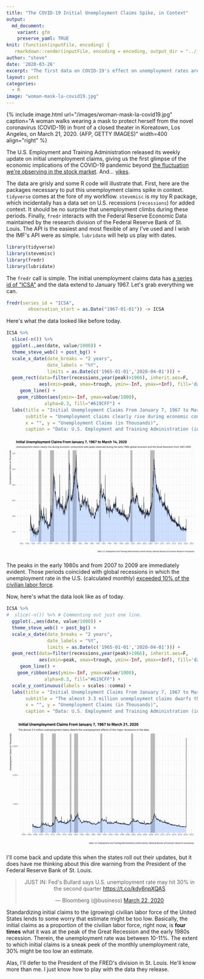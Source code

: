 ```yaml
---
title: "The COVID-19 Initial Unemployment Claims Spike, in Context"
output:
  md_document:
    variant: gfm
    preserve_yaml: TRUE
knit: (function(inputFile, encoding) {
   rmarkdown::render(inputFile, encoding = encoding, output_dir = "../_posts") })
author: "steve"
date: '2020-03-26'
excerpt: "The first data on COVID-19's effect on unemployment rates are out and... holy cow."
layout: post
categories:
  - R
image: "woman-mask-la-covid19.jpg"
---
```




{% include image.html url="/images/woman-mask-la-covid19.jpg" caption="A woman walks wearing a mask to protect herself from the novel coronavirus (COVID-19) in front of a closed theater in Koreatown, Los Angeles, on March 21, 2020. (AFP, GETTY IMAGES)" width=400 align="right" %}

The U.S. Employment and Training Administration released its weekly update on initial unemployment claims, giving us the first glimpse of the economic implications of the COVID-19 pandemic beyond [the fluctuation we're observing in the stock market](http://svmiller.com/blog/2020/03/dow-jones-no-good-very-bad-day/). And... [yikes](https://www.cnn.com/2020/03/26/economy/unemployment-benefits-coronavirus/index.html).

The data are grisly and some R code will illustrate that. First, here are the packages necessary to put this unemployment claims spike in context. `tidyverse` comes at the fore of my workflow. `stevemisc` is my toy R package, which incidentally has a data set on U.S. recessions (`recessions`) for added context. It should be no surprise that unemployment climbs during these periods. Finally, `fredr` interacts with the Federal Reserve Economic Data maintained by the research division of the Federal Reserve Bank of St. Louis. The API is the easiest and most flexible of any I've used and I wish the IMF's API were as simple. `lubridate` will help us play with dates.

```r
library(tidyverse)
library(stevemisc)
library(fredr)
library(lubridate)
```

The `fredr` call is simple. The initial unemployment claims data has [a series id of "ICSA"](https://fred.stlouisfed.org/series/ICSA) and the data extend to January 1967. Let's grab everything we can.

```r
fredr(series_id = "ICSA",
        observation_start = as.Date("1967-01-01")) -> ICSA
```

Here's what the data looked like before today.


```r
ICSA %>%
  slice(-n()) %>%
  ggplot(.,aes(date, value/1000)) +
  theme_steve_web() + post_bg() +
  scale_x_date(date_breaks = "2 years",
               date_labels = "%Y",
               limits = as.Date(c('1965-01-01','2020-04-01'))) +
  geom_rect(data=filter(recessions,year(peak)>1966), inherit.aes=F, 
            aes(xmin=peak, xmax=trough, ymin=-Inf, ymax=+Inf), fill='darkgray', alpha=0.8) +
     geom_line() +
    geom_ribbon(aes(ymin=-Inf, ymax=value/1000),
              alpha=0.3, fill="#619CFF") +
  labs(title = "Initial Unemployment Claims From January 7, 1967 to March 14, 2020",
       subtitle = "Unemployment claims clearly rise during economic contractions with peaks observed during the early 1980s global recession and the Great Recession from 2007-2009.",
       x = "", y = "Unemployment Claims (in Thousands)",
       caption = "Data: U.S. Employment and Training Administration (initial claims), National Bureau of Economic Research (recessions).") 
```

![plot of chunk initial-claims-data-1967-before-covid19](/images/initial-claims-data-1967-before-covid19-1.png)

The peaks in the early 1980s and from 2007 to 2009 are immediately evident. Those periods coincided with global recessions in which the unemployment rate in the U.S. (calculated monthly) [exceeded 10% of the civilian labor force](https://fred.stlouisfed.org/series/UNRATE). 

Now, here's what the data look like as of today.


```r
ICSA %>%
#  slice(-n()) %>% # Commenting out just one line.
  ggplot(.,aes(date, value/1000)) +
  theme_steve_web() + post_bg() +
  scale_x_date(date_breaks = "2 years",
               date_labels = "%Y",
               limits = as.Date(c('1965-01-01','2020-04-01'))) +
  geom_rect(data=filter(recessions,year(peak)>1966), inherit.aes=F, 
            aes(xmin=peak, xmax=trough, ymin=-Inf, ymax=+Inf), fill='darkgray', alpha=0.8) +
     geom_line() +
    geom_ribbon(aes(ymin=-Inf, ymax=value/1000),
              alpha=0.3, fill="#619CFF") +
  scale_y_continuous(labels = scales::comma) +
  labs(title = "Initial Unemployment Claims From January 7, 1967 to March 21, 2020",
       subtitle = "The almost 3.3 million unemployment claims dwarfs the unemployment effects of the major recessions in the data.",
       x = "", y = "Unemployment Claims (in Thousands)",
       caption = "Data: U.S. Employment and Training Administration (initial claims), National Bureau of Economic Research (recessions).") 
```

![plot of chunk initial-claims-data-1967-starting-with-covid19](/images/initial-claims-data-1967-starting-with-covid19-1.png)

I'll come back and update this when the states roll out their updates, but it does have me thinking about this dire warning from the President of the Federal Reserve Bank of St. Louis.

<center>
<blockquote class="twitter-tweet" data-lang="en"><p lang="en" dir="ltr">JUST IN: Fed&#39;s Bullard says U.S. unemployment rate may hit 30% in the second quarter <a href="https://t.co/kdy6npXQAS">https://t.co/kdy6npXQAS</a></p>&mdash; Bloomberg (@business) <a href="https://twitter.com/business/status/1241812970549755905?ref_src=twsrc%5Etfw">March 22, 2020</a></blockquote>
<script async src="https://platform.twitter.com/widgets.js" charset="utf-8"></script></center>

Standardizing initial claims to the (growing) civilian labor force of the United States lends to some worry that estimate might be too low. Basically, the initial claims as a proportion of the civilian labor force, right now, is **four times** what it was at the peak of the Great Recession and the early 1980s recession. Therein, the unemployment rate was between 10-11%. The extent to which initial claims is a sneak peek of the monthly unemployment rate, 30% might be too low an estimate.

Alas, I'll defer to the President of the FRED's division in St. Louis. He'll know more than me. I just know how to play with the data they release.





